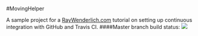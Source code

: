 #MovingHelper

A sample project for a [RayWenderlich.com](http://www.raywenderlich.com) tutorial on setting up continuous integration with GitHub and Travis CI. 
####Master branch build status: 
![](https://travis-ci.com/walteryaron/MovingHelper.svg?branch=master)